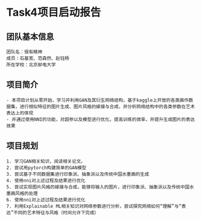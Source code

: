 # Task4项目启动报告 #

## 团队基本信息 ##
    团队名：很有精神
    成员：石基宽、范森然、赵钰杨
    所在学校：北京邮电大学

## 项目简介 ##
    - 本项目计划从零开始，学习并利用GAN及其衍生网络结构，基于kaggle上开放的各类画作数据集，进行相似特征的图片生成、图片风格的嫁接与合成，并分析网络结构中的各类参数在艺术表达上的体现
    - 并通过使用NNI的功能，对超参以及模型进行优化，提高训练的效率，并提升生成图片的表达效果

## 项目规划 ##
    1. 学习GAN相关知识，阅读相关论文。
    2. 尝试用pytorch构建简单的GAN模型
    3. 尝试基于不同数据集进行印象派、抽象派以及传统中国水墨画的生成
    4. 使用nni对上述过程及结果进行优化
    5. 尝试实现图片风格的嫁接与合成，能够将输入的图片，进行印象派、抽象派以及传统中国水墨画风格的处理
    6. 使用nni对上述过程及结果进行优化
    7. 利用Explainable ML相关知识对网络参数进行分析，尝试探究网络如何“理解”与“表达”不同的艺术特征与风格（时间允许下完成）




